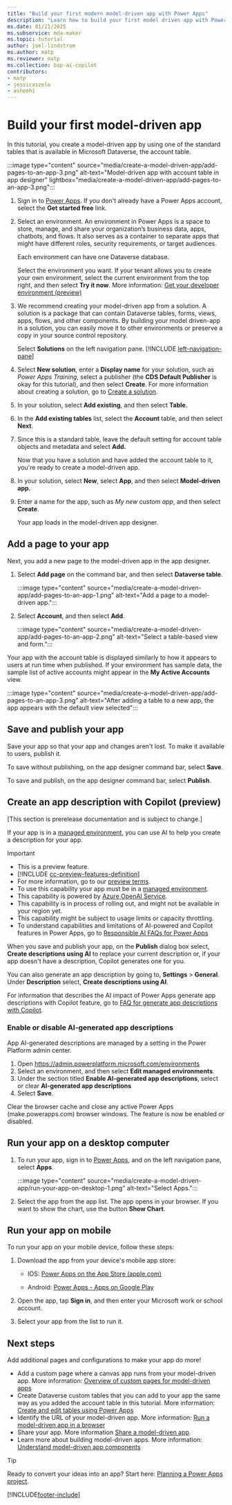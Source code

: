 ```yaml
---
title: "Build your first modern model-driven app with Power Apps"
description: "Learn how to build your first model driven app with Power Apps"
ms.date: 01/21/2025
ms.subservice: mda-maker
ms.topic: tutorial
author: joel-lindstrom
ms.author: matp
ms.reviewer: matp
ms.collection: bap-ai-copilot
contributors:
- matp
- jessicaszelo
- asheehi
---
```

# Build your first model-driven app

In this tutorial, you create a model-driven app by using one of the standard tables that is available in Microsoft Dataverse, the account table.

:::image type="content" source="media/create-a-model-driven-app/add-pages-to-an-app-3.png" alt-text="Model-driven app with account table in app designer" lightbox="media/create-a-model-driven-app/add-pages-to-an-app-3.png":::

1. Sign in to [Power Apps](https://make.powerapps.com/). If you don't already have a Power Apps account, select the **Get started free** link.
1. Select an environment. An environment in Power Apps is a space to store, manage, and share your organization’s business data, apps, chatbots, and flows. It also serves as a container to separate apps that might have different roles, security requirements, or target audiences.

   Each environment can have one Dataverse database.

   Select the environment you want. If your tenant allows you to create your own environment, select the current environment from the top right, and then select **Try it now**. More information: [Get your developer environment (preview)](../maker-create-environment.md)

1. We recommend creating your model-driven app from a solution. A solution is a package that can contain Dataverse tables, forms, views, apps, flows, and other components. By building your model driven-app in a solution, you can easily move it to other environments or preserve a copy in your source control repository.

   Select **Solutions** on the left navigation pane. [!INCLUDE [left-navigation-pane](../../includes/left-navigation-pane.md)]
1. Select **New solution**, enter a **Display name** for your solution, such as *Power Apps Training*, select a publisher (the **CDS Default Publisher** is okay for this tutorial), and then select **Create**. For more information about creating a solution, go to [Create a solution](/powerapps/maker/data-platform/create-solution).

1. In your solution, select **Add existing**, and then select **Table.**

1. In the **Add existing tables** list, select the **Account** table, and then select **Next**.

1. Since this is a standard table, leave the default setting for account table objects and metadata and select **Add.**

   Now that you have a solution and have added the account table to it, you're ready to create a model-driven app.

1. In your solution, select **New**, select **App**, and then select **Model-driven app.**

1. Enter a name for the app, such as *My new custom app*, and then select **Create**.

   Your app loads in the model-driven app designer.

## Add a page to your app

Next, you add a new page to the model-driven app in the app designer.

1. Select **Add page** on the command bar, and then select **Dataverse table**.

   :::image type="content" source="media/create-a-model-driven-app/add-pages-to-an-app-1.png" alt-text="Add a page to a model-driven app.":::

1. Select **Account**, and then select **Add**.

   :::image type="content" source="media/create-a-model-driven-app/add-pages-to-an-app-2.png" alt-text="Select a table-based view and form.":::

Your app with the account table is displayed similarly to how it appears to users at run time when published. If your environment has sample data, the sample list of active accounts might appear in the **My Active Accounts** view.

:::image type="content" source="media/create-a-model-driven-app/add-pages-to-an-app-3.png" alt-text="After adding a table to a new app, the app appears with the default view selected":::

## Save and publish your app

Save your app so that your app and changes aren't lost. To make it available to users, publish it.

To save without publishing, on the app designer command bar, select **Save**.

To save and publish, on the app designer command bar, select **Publish**.

## Create an app description with Copilot (preview)

[This section is prerelease documentation and is subject to change.]

If your app is in a [managed environment](/power-platform/admin/managed-environment-overview), you can use AI to help you create a description for your app.

> [!IMPORTANT]
>
> - This is a preview feature.
> - [!INCLUDE [cc-preview-features-definition](../../includes/cc-preview-features-definition.md)]
> - For more information, go to our [preview terms](https://go.microsoft.com/fwlink/?linkid=2189520).
> - To use this capability your app must be in a [managed  environment](/power-platform/admin/managed-environment-overview).
> - This capability is powered by [ Azure OpenAI Service](/azure/cognitive-services/openai/overview).
> - This capability is in process of rolling out, and might not be available in your region yet.
> - This capability  might be subject to usage limits or capacity throttling.
> - To understand capabilities and limitations of AI-powered and Copilot features in Power Apps, go to [Responsible AI FAQs for Power Apps](../common/responsible-ai-overview.md)

When you save and publish your app, on the **Publish** dialog box select, **Create descriptions using AI** to replace your current description or, if your app doesn't have a description, Copilot generates one for you.

You can also generate an app description by going to, **Settings** > **General**. Under **Description** select, **Create descriptions using AI**.

For information that describes the AI impact of Power Apps generate app descriptions with Copilot feature, go to [FAQ for generate app descriptions with Copilot](../common/ai-app-descriptions-faq.md).

### Enable or disable AI-generated app descriptions

App AI-generated descriptions are managed by a setting in the Power Platform admin center.

   1. Open https://admin.powerplatform.microsoft.com/environments
   1. Select an environment, and then select **Edit managed environments**.
   1. Under the section titled **Enable AI-generated app descriptions**, select or clear **AI-generated app descriptions**
   1. Select **Save**.

Clear the browser cache and close any active Power Apps (make.powerapps.com) browser windows. The feature is now be enabled or disabled.

## Run your app on a desktop computer

1. To run your app, sign in to [Power Apps](https://make.powerapps.com/), and  on the left navigation pane, select **Apps**.

   :::image type="content" source="media/create-a-model-driven-app/run-your-app-on-desktop-1.png" alt-text="Select Apps.":::

1. Select the app from the app list. The app opens in your browser. If you want to show the chart, use the button **Show Chart**.

## Run your app on mobile

To run your app on your mobile device, follow these steps:

1. Download the app from your device's mobile app store:

   - IOS: [‎Power Apps on the App Store (apple.com)](https://apps.apple.com/us/app/power-apps/id1047318566)

   - Android: [Power Apps - Apps on Google Play](https://play.google.com/store/apps/details?id=com.microsoft.msapps&hl=en_US&gl=US)

1. Open the app, tap **Sign in**, and then enter your Microsoft work or school account.

1. Select your app from the list to run it.

## Next steps

Add additional pages and configurations to make your app do more!

- Add a custom page where a canvas app runs from your model-driven app. More information: [Overview of custom pages for model-driven apps](model-app-page-overview.md)
- Create Dataverse custom tables that you can add to your app the same way as you added the account table in this tutorial. More information: [Create and edit tables using Power Apps](../data-platform/create-edit-entities-portal.md)
- Identify the URL of your model-driven app. More information: [Run a model-driven app in a browser](run-model-driven-app.md)
- Share your app. More information [Share a model-driven app](share-model-driven-app.md).
- Learn more about building model-driven apps. More information: [Understand model-driven app components](model-driven-app-components.md)

> [!TIP]
> Ready to convert your ideas into an app? Start here: [Planning a Power Apps project](../../guidance/planning/introduction.md).

[!INCLUDE[footer-include](../../includes/footer-banner.md)]
